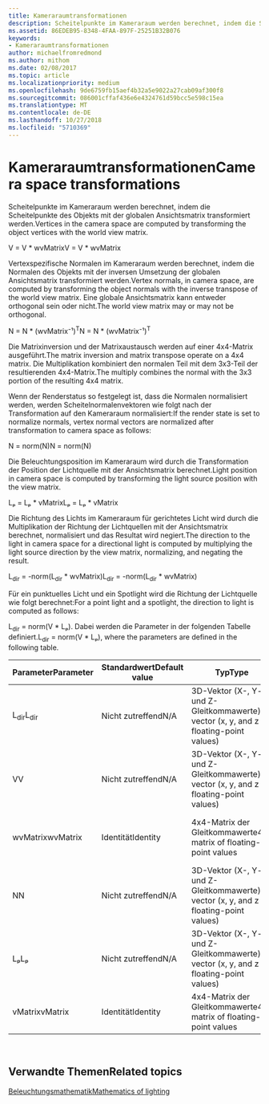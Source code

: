 ```yaml
---
title: Kameraraumtransformationen
description: Scheitelpunkte im Kameraraum werden berechnet, indem die Scheitelpunkte des Objekts mit der globalen Ansichtsmatrix transformiert werden.
ms.assetid: 86EDEB95-8348-4FAA-897F-25251B32B076
keywords:
- Kameraraumtransformationen
author: michaelfromredmond
ms.author: mithom
ms.date: 02/08/2017
ms.topic: article
ms.localizationpriority: medium
ms.openlocfilehash: 9de6759fb15aef4b32a5e9022a27cab09af300f8
ms.sourcegitcommit: 086001cffaf436e6e4324761d59bcc5e598c15ea
ms.translationtype: MT
ms.contentlocale: de-DE
ms.lasthandoff: 10/27/2018
ms.locfileid: "5710369"
---
```

# <a name="camera-space-transformations"></a><span data-ttu-id="8b388-104">Kameraraumtransformationen</span><span class="sxs-lookup"><span data-stu-id="8b388-104">Camera space transformations</span></span>


<span data-ttu-id="8b388-105">Scheitelpunkte im Kameraraum werden berechnet, indem die Scheitelpunkte des Objekts mit der globalen Ansichtsmatrix transformiert werden.</span><span class="sxs-lookup"><span data-stu-id="8b388-105">Vertices in the camera space are computed by transforming the object vertices with the world view matrix.</span></span>

<span data-ttu-id="8b388-106">V = V \* wvMatrix</span><span class="sxs-lookup"><span data-stu-id="8b388-106">V = V \* wvMatrix</span></span>

<span data-ttu-id="8b388-107">Vertexspezifische Normalen im Kameraraum werden berechnet, indem die Normalen des Objekts mit der inversen Umsetzung der globalen Ansichtsmatrix transformiert werden.</span><span class="sxs-lookup"><span data-stu-id="8b388-107">Vertex normals, in camera space, are computed by transforming the object normals with the inverse transpose of the world view matrix.</span></span> <span data-ttu-id="8b388-108">Eine globale Ansichtsmatrix kann entweder orthogonal sein oder nicht.</span><span class="sxs-lookup"><span data-stu-id="8b388-108">The world view matrix may or may not be orthogonal.</span></span>

<span data-ttu-id="8b388-109">N = N \* (wvMatrix⁻¹)<sup>T</sup></span><span class="sxs-lookup"><span data-stu-id="8b388-109">N = N \* (wvMatrix⁻¹)<sup>T</sup></span></span>

<span data-ttu-id="8b388-110">Die Matrixinversion und der Matrixaustausch werden auf einer 4x4-Matrix ausgeführt.</span><span class="sxs-lookup"><span data-stu-id="8b388-110">The matrix inversion and matrix transpose operate on a 4x4 matrix.</span></span> <span data-ttu-id="8b388-111">Die Multiplikation kombiniert den normalen Teil mit dem 3x3-Teil der resultierenden 4x4-Matrix.</span><span class="sxs-lookup"><span data-stu-id="8b388-111">The multiply combines the normal with the 3x3 portion of the resulting 4x4 matrix.</span></span>

<span data-ttu-id="8b388-112">Wenn der Renderstatus so festgelegt ist, dass die Normalen normalisiert werden, werden Scheitelnormalenvektoren wie folgt nach der Transformation auf den Kameraraum normalisiert:</span><span class="sxs-lookup"><span data-stu-id="8b388-112">If the render state is set to normalize normals, vertex normal vectors are normalized after transformation to camera space as follows:</span></span>

<span data-ttu-id="8b388-113">N = norm(N)</span><span class="sxs-lookup"><span data-stu-id="8b388-113">N = norm(N)</span></span>

<span data-ttu-id="8b388-114">Die Beleuchtungsposition im Kameraraum wird durch die Transformation der Position der Lichtquelle mit der Ansichtsmatrix berechnet.</span><span class="sxs-lookup"><span data-stu-id="8b388-114">Light position in camera space is computed by transforming the light source position with the view matrix.</span></span>

<span data-ttu-id="8b388-115">Lₚ = Lₚ \* vMatrix</span><span class="sxs-lookup"><span data-stu-id="8b388-115">Lₚ = Lₚ \* vMatrix</span></span>

<span data-ttu-id="8b388-116">Die Richtung des Lichts im Kameraraum für gerichtetes Licht wird durch die Multiplikation der Richtung der Lichtquellen mit der Ansichtsmatrix berechnet, normalisiert und das Resultat wird negiert.</span><span class="sxs-lookup"><span data-stu-id="8b388-116">The direction to the light in camera space for a directional light is computed by multiplying the light source direction by the view matrix, normalizing, and negating the result.</span></span>

<span data-ttu-id="8b388-117">L<sub>dir</sub> = -norm(L<sub>dir</sub> \* wvMatrix)</span><span class="sxs-lookup"><span data-stu-id="8b388-117">L<sub>dir</sub> = -norm(L<sub>dir</sub> \* wvMatrix)</span></span>

<span data-ttu-id="8b388-118">Für ein punktuelles Licht und ein Spotlight wird die Richtung der Lichtquelle wie folgt berechnet:</span><span class="sxs-lookup"><span data-stu-id="8b388-118">For a point light and a spotlight, the direction to light is computed as follows:</span></span>

<span data-ttu-id="8b388-119">L<sub>dir</sub> = norm(V \* Lₚ). Dabei werden die Parameter in der folgenden Tabelle definiert.</span><span class="sxs-lookup"><span data-stu-id="8b388-119">L<sub>dir</sub> = norm(V \* Lₚ), where the parameters are defined in the following table.</span></span>

| <span data-ttu-id="8b388-120">Parameter</span><span class="sxs-lookup"><span data-stu-id="8b388-120">Parameter</span></span>       | <span data-ttu-id="8b388-121">Standardwert</span><span class="sxs-lookup"><span data-stu-id="8b388-121">Default value</span></span> | <span data-ttu-id="8b388-122">Typ</span><span class="sxs-lookup"><span data-stu-id="8b388-122">Type</span></span>                                          | <span data-ttu-id="8b388-123">Beschreibung</span><span class="sxs-lookup"><span data-stu-id="8b388-123">Description</span></span>                                               |
|-----------------|---------------|-----------------------------------------------|-----------------------------------------------------------|
| <span data-ttu-id="8b388-124">L<sub>dir</sub></span><span class="sxs-lookup"><span data-stu-id="8b388-124">L<sub>dir</sub></span></span> | <span data-ttu-id="8b388-125">Nicht zutreffend</span><span class="sxs-lookup"><span data-stu-id="8b388-125">N/A</span></span>           | <span data-ttu-id="8b388-126">3D-Vektor (X-, Y- und Z-Gleitkommawerte)</span><span class="sxs-lookup"><span data-stu-id="8b388-126">3D vector (x, y, and z floating-point values)</span></span> | <span data-ttu-id="8b388-127">Richtungsvektor vom Objekt-Vertex bis zur Lichtquelle</span><span class="sxs-lookup"><span data-stu-id="8b388-127">Direction vector from object vertex to the light</span></span>          |
| <span data-ttu-id="8b388-128">V</span><span class="sxs-lookup"><span data-stu-id="8b388-128">V</span></span>               | <span data-ttu-id="8b388-129">Nicht zutreffend</span><span class="sxs-lookup"><span data-stu-id="8b388-129">N/A</span></span>           | <span data-ttu-id="8b388-130">3D-Vektor (X-, Y- und Z-Gleitkommawerte)</span><span class="sxs-lookup"><span data-stu-id="8b388-130">3D vector (x, y, and z floating-point values)</span></span> | <span data-ttu-id="8b388-131">Vertexposition im Kameraraum</span><span class="sxs-lookup"><span data-stu-id="8b388-131">Vertex position in camera space</span></span>                           |
| <span data-ttu-id="8b388-132">wvMatrix</span><span class="sxs-lookup"><span data-stu-id="8b388-132">wvMatrix</span></span>        | <span data-ttu-id="8b388-133">Identität</span><span class="sxs-lookup"><span data-stu-id="8b388-133">Identity</span></span>      | <span data-ttu-id="8b388-134">4x4-Matrix der Gleitkommawerte</span><span class="sxs-lookup"><span data-stu-id="8b388-134">4x4 matrix of floating-point values</span></span>           | <span data-ttu-id="8b388-135">Zusammengesetzte Matrix mit globaler und Ansichtstransformation</span><span class="sxs-lookup"><span data-stu-id="8b388-135">Composite matrix containing the world and view transforms</span></span> |
| <span data-ttu-id="8b388-136">N</span><span class="sxs-lookup"><span data-stu-id="8b388-136">N</span></span>               | <span data-ttu-id="8b388-137">Nicht zutreffend</span><span class="sxs-lookup"><span data-stu-id="8b388-137">N/A</span></span>           | <span data-ttu-id="8b388-138">3D-Vektor (X-, Y- und Z-Gleitkommawerte)</span><span class="sxs-lookup"><span data-stu-id="8b388-138">3D vector (x, y, and z floating-point values)</span></span> | <span data-ttu-id="8b388-139">Vertexnormale</span><span class="sxs-lookup"><span data-stu-id="8b388-139">Vertex normal</span></span>                                             |
| <span data-ttu-id="8b388-140">Lₚ</span><span class="sxs-lookup"><span data-stu-id="8b388-140">Lₚ</span></span>              | <span data-ttu-id="8b388-141">Nicht zutreffend</span><span class="sxs-lookup"><span data-stu-id="8b388-141">N/A</span></span>           | <span data-ttu-id="8b388-142">3D-Vektor (X-, Y- und Z-Gleitkommawerte)</span><span class="sxs-lookup"><span data-stu-id="8b388-142">3D vector (x, y, and z floating-point values)</span></span> | <span data-ttu-id="8b388-143">Position der Lichtquelle im Kameraraum</span><span class="sxs-lookup"><span data-stu-id="8b388-143">Light position in camera space</span></span>                            |
| <span data-ttu-id="8b388-144">vMatrix</span><span class="sxs-lookup"><span data-stu-id="8b388-144">vMatrix</span></span>         | <span data-ttu-id="8b388-145">Identität</span><span class="sxs-lookup"><span data-stu-id="8b388-145">Identity</span></span>      | <span data-ttu-id="8b388-146">4x4-Matrix der Gleitkommawerte</span><span class="sxs-lookup"><span data-stu-id="8b388-146">4x4 matrix of floating-point values</span></span>           | <span data-ttu-id="8b388-147">Matrix mit Ansichtstransformation</span><span class="sxs-lookup"><span data-stu-id="8b388-147">Matrix containing the view transform</span></span>                      |

 

## <a name="span-idrelated-topicsspanrelated-topics"></a><span data-ttu-id="8b388-148"><span id="related-topics"></span>Verwandte Themen</span><span class="sxs-lookup"><span data-stu-id="8b388-148"><span id="related-topics"></span>Related topics</span></span>


[<span data-ttu-id="8b388-149">Beleuchtungsmathematik</span><span class="sxs-lookup"><span data-stu-id="8b388-149">Mathematics of lighting</span></span>](mathematics-of-lighting.md)

 

 




